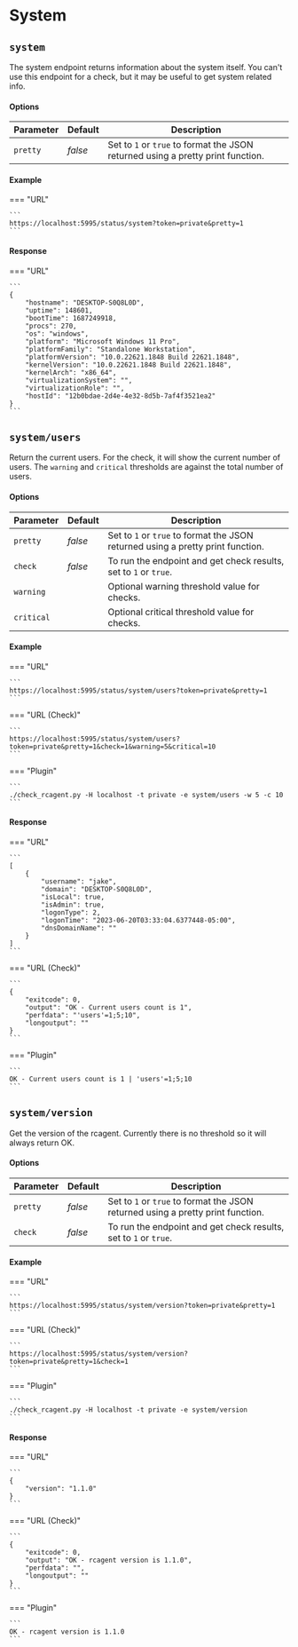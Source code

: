 # System

## `system`

The system endpoint returns information about the system itself. You can't use this endpoint for a check, but it may be useful to get system related info.

#### Options

Parameter | Default | Description
----------|---------|------------
`pretty` | *false* | Set to `1` or `true` to format the JSON returned using a pretty print function.

#### Example

=== "URL"

	```
	https://localhost:5995/status/system?token=private&pretty=1
	```

#### Response

=== "URL"

	```
	{
		"hostname": "DESKTOP-S0Q8L0D",
		"uptime": 148601,
		"bootTime": 1687249918,
		"procs": 270,
		"os": "windows",
		"platform": "Microsoft Windows 11 Pro",
		"platformFamily": "Standalone Workstation",
		"platformVersion": "10.0.22621.1848 Build 22621.1848",
		"kernelVersion": "10.0.22621.1848 Build 22621.1848",
		"kernelArch": "x86_64",
		"virtualizationSystem": "",
		"virtualizationRole": "",
		"hostId": "12b0bdae-2d4e-4e32-8d5b-7af4f3521ea2"
	}
	```

## `system/users`

Return the current users. For the check, it will show the current number of users. The `warning` and `critical` thresholds are against the total number of users. 

#### Options

Parameter | Default | Description
----------|---------|------------
`pretty` | *false* | Set to `1` or `true` to format the JSON returned using a pretty print function.
`check`  | *false* | To run the endpoint and get check results, set to `1` or `true`.
`warning` | | Optional warning threshold value for checks.
`critical` | | Optional critical threshold value for checks.

#### Example

=== "URL"

	```
	https://localhost:5995/status/system/users?token=private&pretty=1
	```

=== "URL (Check)"

	```
	https://localhost:5995/status/system/users?token=private&pretty=1&check=1&warning=5&critical=10
	```

=== "Plugin"

	```
	./check_rcagent.py -H localhost -t private -e system/users -w 5 -c 10
	```

#### Response

=== "URL"
	
	```
	[
		{
			"username": "jake",
			"domain": "DESKTOP-S0Q8L0D",
			"isLocal": true,
			"isAdmin": true,
			"logonType": 2,
			"logonTime": "2023-06-20T03:33:04.6377448-05:00",
			"dnsDomainName": ""
		}
	]
	```

=== "URL (Check)"

	```
	{
		"exitcode": 0,
		"output": "OK - Current users count is 1",
		"perfdata": "'users'=1;5;10",
		"longoutput": ""
	}
	```

=== "Plugin"

	```
	OK - Current users count is 1 | 'users'=1;5;10
	```

## `system/version`

Get the version of the rcagent. Currently there is no threshold so it will always return OK.

#### Options

Parameter | Default | Description
----------|---------|------------
`pretty` | *false* | Set to `1` or `true` to format the JSON returned using a pretty print function.
`check`  | *false* | To run the endpoint and get check results, set to `1` or `true`.

#### Example

=== "URL"

	```
	https://localhost:5995/status/system/version?token=private&pretty=1
	```

=== "URL (Check)"

	```
	https://localhost:5995/status/system/version?token=private&pretty=1&check=1
	```

=== "Plugin"

	```
	./check_rcagent.py -H localhost -t private -e system/version
	```

#### Response

=== "URL"
	
	```
	{
		"version": "1.1.0"
	}
	```

=== "URL (Check)"

	```
	{
		"exitcode": 0,
		"output": "OK - rcagent version is 1.1.0",
		"perfdata": "",
		"longoutput": ""
	}
	```

=== "Plugin"

	```
	OK - rcagent version is 1.1.0
	```
